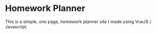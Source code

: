 # Homework Planner

This is a simple, one page, homework planner site I made using VueJS / Javascript.
